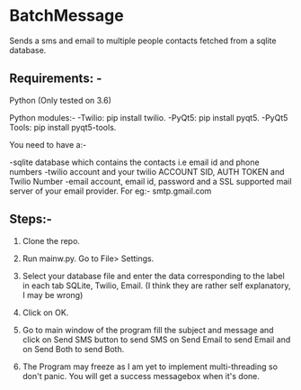 # BatchMessage
Sends a sms and email to multiple people contacts fetched from a sqlite database.


## Requirements: -

Python (Only tested on 3.6) 

Python modules:-
-Twilio: pip install twilio.
-PyQt5: pip install pyqt5.
-PyQt5 Tools: pip install pyqt5-tools.

You need to have a:-

-sqlite database which contains the contacts i.e email id and phone numbers
-twilio account and your twilio ACCOUNT SID, AUTH TOKEN and Twilio Number
-email account, email id, password and a SSL supported mail server of your email provider. For eg:- smtp.gmail.com

## Steps:-

1. Clone the repo.

2. Run mainw.py. Go to File> Settings.

3. Select your database file and enter the data corresponding to the label in each tab SQLite, Twilio, Email. (I think they are rather self explanatory, I may be wrong)

4. Click on OK.

5. Go to main window of the program fill the subject and message and click on Send SMS button to send SMS on Send Email to send Email and on Send Both to send Both.

6. The Program may freeze as I am yet to implement multi-threading so don't panic. You will get a success messagebox when it's done.
